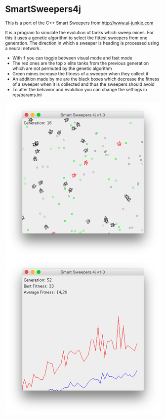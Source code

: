 # SmartSweepers4j
This is a port of the C++ Smart Sweepers from http://www.ai-junkie.com

It is a program to simulate the evolution of tanks which sweep mines. For this it uses a genetic algorithm to select the fittest sweepers from one generation.
The direction in which a sweeper is heading is processed using a neural network.

- With <kbd>f</kbd> you can toggle between visual mode and fast mode
- The red ones are the top x elite tanks from the previous generation which are not permuted by the genetic algorithm
- Green mines increase the fitness of a sweeper when they collect it
- An addition made by me are the black boxes which decrease the fitness of a sweeper when it is collected and thus the sweepers should avoid
- To alter the behavior and evolution you can change the settings in res/params.ini

![Image of Smartsweepers in visual mode](img/smartSweepersGui.png)
![Image of Smartsweepers in statistics mode](img/smartSweepersFast.png)



